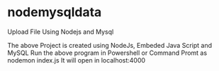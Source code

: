 # nodemysqldata
Upload File Using Nodejs and Mysql

The above Project is created using NodeJs, Embeded Java Script and MySQL
Run the above program in Powershell or Command Promt as nodemon index.js
It will open in localhost:4000
